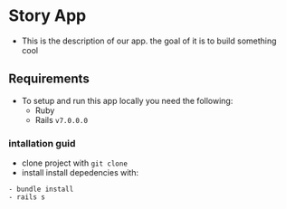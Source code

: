 # Story App
- This is the description of our app. the goal of it is to build something cool

## Requirements
- To setup and run this app locally you need the following:
  - Ruby
  - Rails `v7.0.0.0`

### intallation guid
- clone project with  `git clone`
- install install depedencies with:
```
- bundle install
- rails s
```
